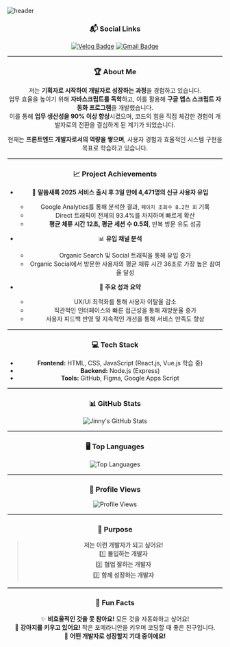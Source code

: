![header](https://capsule-render.vercel.app/api?type=venom&color=gradient&height=300&section=header&text=Jinny_Jiin_Lee&fontSize=90&fontColor=white)

<div align="center">

### 📬 Social Links
[![Velog Badge](https://img.shields.io/badge/Velog-20C997?style=flat-square&logo=Velog&logoColor=white)](https://velog.io/@jinny0_0/posts)
[![Gmail Badge](https://img.shields.io/badge/Gmail-EA4335?style=flat-square&logo=Gmail&logoColor=white)](mailto:ggab.challenge@gmail.com)

<hr style="border: 0.5px solid #ccc;" />

### 🏆 About Me
저는 **기획자로 시작하여 개발자로 성장하는 과정**을 경험하고 있습니다.  
업무 효율을 높이기 위해 **자바스크립트를 독학**하고, 이를 활용해 **구글 앱스 스크립트 자동화 프로그램**을 개발했습니다.  
이를 통해 **업무 생산성을 90% 이상 향상**시켰으며, 코드의 힘을 직접 체감한 경험이 개발자로의 전환을 결심하게 된 계기가 되었습니다.  

현재는 **프론트엔드 개발자로서의 역량을 쌓으며**, 사용자 경험과 효율적인 시스템 구현을 목표로 학습하고 있습니다.

<hr style="border: 0.5px solid #ccc;" />

### 📈 Project Achievements
- 🚀 **말씀새록 2025 서비스 출시 후 3일 만에 4,471명의 신규 사용자 유입**  
  - Google Analytics를 통해 분석한 결과, `페이지 조회수 8.2천 회` 기록  
  - Direct 트래픽이 전체의 93.4%를 차지하며 빠르게 확산  
  - **평균 체류 시간 12초, 평균 세션 수 0.5회**, 반복 방문 유도 성공  

- 📊 **유입 채널 분석**
  - Organic Search 및 Social 트래픽을 통해 유입 증가  
  - Organic Social에서 방문한 사용자의 평균 체류 시간 36초로 가장 높은 참여율 달성  

- 🎯 **주요 성과 요약**
  - UX/UI 최적화를 통해 사용자 이탈율 감소  
  - 직관적인 인터페이스와 빠른 접근성을 통해 재방문율 증가  
  - 사용자 피드백 반영 및 지속적인 개선을 통해 서비스 만족도 향상  

<hr style="border: 0.5px solid #ccc;" />

### 💻 Tech Stack
- **Frontend:** HTML, CSS, JavaScript (React.js, Vue.js 학습 중)  
- **Backend:** Node.js (Express)  
- **Tools:** GitHub, Figma, Google Apps Script  

<hr style="border: 0.5px solid #ccc;" />

### 📊 GitHub Stats
<img src="https://github-readme-stats.vercel.app/api?username=jinnyjiinlee&show_icons=true&theme=radical" alt="Jinny's GitHub Stats" />

<hr style="border: 0.5px solid #ccc;" />

### 🖥️ Top Languages
<img src="https://github-readme-stats.vercel.app/api/top-langs/?username=jinnyjiinlee&layout=compact&theme=radical&langs_count=3" alt="Top Languages" />

<hr style="border: 0.5px solid #ccc;" />

### 🌟 Profile Views
<img src="https://komarev.com/ghpvc/?username=jinnyjiinlee&style=flat-square&color=blue" alt="Profile Views" />

<hr style="border: 0.5px solid #ccc;" />

### 💬 Purpose
> **저는 이런 개발자가 되고 싶어요!** <br> 
1️⃣ **몰입하는 개발자**<br>
2️⃣ **협업 잘하는 개발자**<br>
3️⃣ **함께 성장하는 개발자**

<hr style="border: 0.5px solid #ccc;" />

### 🎉 Fun Facts
✨ **비효율적인 것을 못 참아요!** 모든 것을 자동화하고 싶어요!  
🐶 **강아지를 키우고 있어요!** 작은 포메라니안을 키우며 코딩할 때 좋은 친구입니다.  
🌱 **어떤 개발자로 성장할지 기대 중이에요!**

</div>
